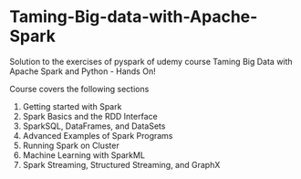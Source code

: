 # Taming-Big-data-with-Apache-Spark
Solution to the exercises of pyspark of udemy course Taming Big Data with Apache Spark and Python - Hands On!

Course covers the following sections
1. Getting started with Spark
2. Spark Basics and the RDD Interface
3. SparkSQL, DataFrames, and DataSets
4. Advanced Examples of Spark Programs
5. Running Spark on Cluster
6. Machine Learning with SparkML
7. Spark Streaming, Structured Streaming, and GraphX
